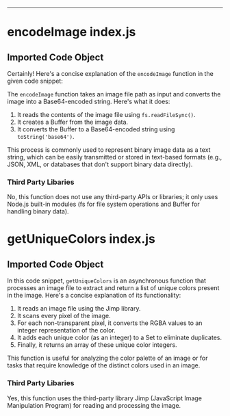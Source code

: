 
  
  
  
  

---
# encodeImage index.js
## Imported Code Object
Certainly! Here's a concise explanation of the `encodeImage` function in the given code snippet:

The `encodeImage` function takes an image file path as input and converts the image into a Base64-encoded string. Here's what it does:

1. It reads the contents of the image file using `fs.readFileSync()`.
2. It creates a Buffer from the image data.
3. It converts the Buffer to a Base64-encoded string using `toString('base64')`.

This process is commonly used to represent binary image data as a text string, which can be easily transmitted or stored in text-based formats (e.g., JSON, XML, or databases that don't support binary data directly).

### Third Party Libaries

No, this function does not use any third-party APIs or libraries; it only uses Node.js built-in modules (fs for file system operations and Buffer for handling binary data).

# getUniqueColors index.js
## Imported Code Object
In this code snippet, `getUniqueColors` is an asynchronous function that processes an image file to extract and return a list of unique colors present in the image. Here's a concise explanation of its functionality:

1. It reads an image file using the Jimp library.
2. It scans every pixel of the image.
3. For each non-transparent pixel, it converts the RGBA values to an integer representation of the color.
4. It adds each unique color (as an integer) to a Set to eliminate duplicates.
5. Finally, it returns an array of these unique color integers.

This function is useful for analyzing the color palette of an image or for tasks that require knowledge of the distinct colors used in an image.

### Third Party Libaries

Yes, this function uses the third-party library Jimp (JavaScript Image Manipulation Program) for reading and processing the image.

  
  